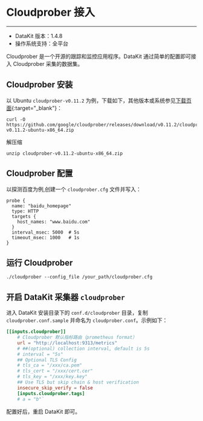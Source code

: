 
# Cloudprober 接入
---

- DataKit 版本：1.4.8
- 操作系统支持：全平台

Cloudprober 是一个开源的跟踪和监控应用程序。DataKit 通过简单的配置即可接入 Cloudprober 采集的数据集。

## Cloudprober 安装

以 Ubuntu `cloudprober-v0.11.2` 为例，下载如下，其他版本或系统参见[下载页面](https://github.com/google/cloudprober/releases){:target="_blank"}：

```shell
curl -O https://github.com/google/cloudprober/releases/download/v0.11.2/cloudprober-v0.11.2-ubuntu-x86_64.zip
```

解压缩
```shell
unzip cloudprober-v0.11.2-ubuntu-x86_64.zip
```

## Cloudprober 配置

以探测百度为例,创建一个 `cloudprober.cfg` 文件并写入：

```
probe {
  name: "baidu_homepage"
  type: HTTP
  targets {
    host_names: "www.baidu.com"
  }
  interval_msec: 5000  # 5s
  timeout_msec: 1000   # 1s
}
```

## 运行 Cloudprober 

```shell
./cloudprober --config_file /your_path/cloudprober.cfg
```

## 开启 DataKit 采集器 `cloudprober`

进入 DataKit 安装目录下的 `conf.d/cloudprober` 目录，复制 `cloudprober.conf.sample` 并命名为 `cloudprober.conf`。示例如下：

```toml
[[inputs.cloudprober]]
    # Cloudprober 默认指标路由（prometheus format）
    url = "http://localhost:9313/metrics" 
    # ##(optional) collection interval, default is 5s
    # interval = "5s"
    ## Optional TLS Config
    # tls_ca = "/xxx/ca.pem"
    # tls_cert = "/xxx/cert.cer"
    # tls_key = "/xxx/key.key"
    ## Use TLS but skip chain & host verification
    insecure_skip_verify = false
    [inputs.cloudprober.tags]
    # a = "b"`

```

配置好后，重启 DataKit 即可。
